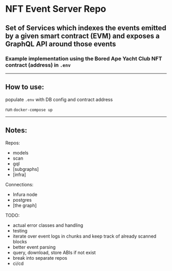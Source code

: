 # NFT Event Server Repo

## Set of Services which indexes the events emitted by a given smart contract (EVM) and exposes a GraphQL API around those events

### Example implementation using the Bored Ape Yacht Club NFT contract (address) in `.env`
---
## How to use:
populate `.env` with DB config and contract address

run `docker-compose up`

---
## Notes:
Repos:
  - models
  - scan
  - gql
  - [subgraphs]
  - [infra]

Connections:
  - Infura node
  - postgres
  - [the graph]

TODO:
  - actual error classes and handling
  - testing
  - iterate over event logs in chunks and keep track of already scanned blocks
  - better event parsing
  - query, download, store ABIs if not exist
  - break into separate repos
  - ci/cd
